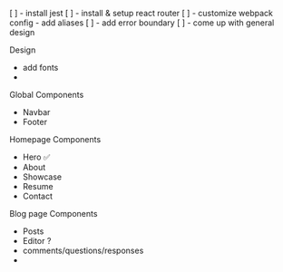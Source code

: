 [ ] - install jest
[ ] - install & setup react router
[ ] - customize webpack config
        - add aliases
[ ] - add error boundary
[ ] - come up with general design


Design
- add fonts
- 

Global Components
- Navbar
- Footer

Homepage Components
- Hero ✅
- About
- Showcase
- Resume
- Contact

Blog page Components
- Posts
- Editor ?
- comments/questions/responses
- 

